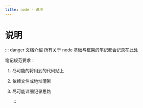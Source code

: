 ```yaml
---
title: node - 说明
---
```


# 说明

::: danger 文档介绍
所有关于 node 基础与框架的笔记都会记录在此处

笔记规范要求：

1. 尽可能的将用到的代码贴上
2. 依赖文件或地址清晰
3. 尽可能详细记录思路

   :::
